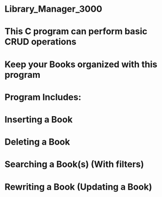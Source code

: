 # Library_Manager_3000

# This C program can perform basic CRUD operations 
#
# Keep your Books organized with this program
#
# Program Includes:
# Inserting a Book
# Deleting a Book
# Searching a Book(s) (With filters)
# Rewriting a Book (Updating a Book)
